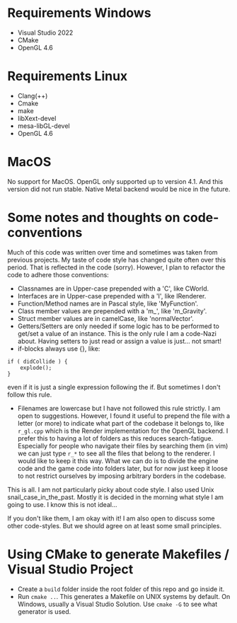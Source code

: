 # Requirements Windows

- Visual Studio 2022
- CMake
- OpenGL 4.6

# Requirements Linux

- Clang(++)
- Cmake
- make
- libXext-devel
- mesa-libGL-devel
- OpenGL 4.6

# MacOS

No support for MacOS. OpenGL only supported up to version 4.1.
And this version did not run stable.
Native Metal backend would be nice in the future.

# Some notes and thoughts on code-conventions
Much of this code was written over time and sometimes was taken
from previous projects. My taste of code style has changed quite
often over this period. That is reflected in the code (sorry).
However, I plan to refactor the code to adhere those conventions:

- Classnames are in Upper-case prepended with a 'C', like CWorld.
- Interfaces are in Upper-case prepended with a 'I', like IRenderer.
- Function/Method names are in Pascal style, like 'MyFunction'.
- Class member values are prepended with a 'm_', like 'm_Gravity'.
- Struct member values are in camelCase, like 'normalVector'.
- Getters/Setters are only needed if some logic has to be performed
to get/set a value of an instance. This is the only rule I am a code-Nazi
about. Having setters to just read or assign a value is just... not
smart!
- if-blocks always use {}, like:
```
if ( didCollide ) {
    explode();
}   
```
even if it is just a single expression following the if. But sometimes
I don't follow this rule.
- Filenames are lowercase but I have not followed this rule strictly. I am open
to suggestions. However, I found it useful to prepend the file with a letter 
(or more) to indicate what part of the codebase it belongs to, like ```r_gl.cpp```
which is the Render implementation for the OpenGL backend. I prefer this to
having a lot of folders as this reduces search-fatigue. Especially for people
who navigate their files by searching them (in vim) we can just type ```r_*```
to see all the files that belong to the renderer. I would like to keep it this way.
What we can do is to divide the engine code and the game code into folders later,
but for now just keep it loose to not restrict ourselves by imposing arbitrary
borders in the codebase.

This is all. I am not particularly picky about code style. I also
used Unix snail_case_in_the_past. Mostly it is decided in the morning
what style I am going to use. I know this is not ideal...

If you don't like them, I am okay with it! I am also open to discuss
some other code-styles. But we should agree on at least some small
principles.

# Using CMake to generate Makefiles / Visual Studio Project
- Create a ```build``` folder inside the root folder of this repo and go inside it.
- Run ```cmake ..```. This generates a Makefile on UNIX systems by default. On Windows, usually
a Visual Studio Solution. Use ```cmake -G``` to see what generator is used.
